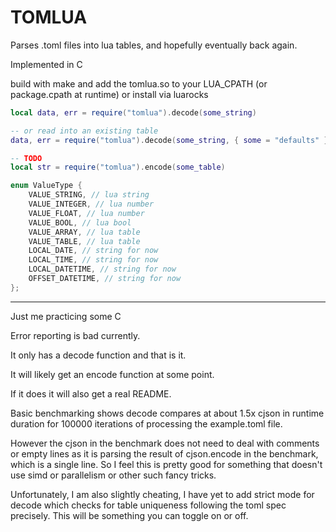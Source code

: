 # TOMLUA

Parses .toml files into lua tables, and hopefully eventually back again.

Implemented in C

build with make and add the tomlua.so to your LUA_CPATH (or package.cpath at runtime) or install via luarocks

```lua
local data, err = require("tomlua").decode(some_string)

-- or read into an existing table
data, err = require("tomlua").decode(some_string, { some = "defaults" })-- , false) for strict mode eventually

-- TODO
local str = require("tomlua").encode(some_table)
```

```c
enum ValueType {
    VALUE_STRING, // lua string
    VALUE_INTEGER, // lua number
    VALUE_FLOAT, // lua number
    VALUE_BOOL, // lua bool
    VALUE_ARRAY, // lua table
    VALUE_TABLE, // lua table
    LOCAL_DATE, // string for now
    LOCAL_TIME, // string for now
    LOCAL_DATETIME, // string for now
    OFFSET_DATETIME, // string for now
};
```

---

Just me practicing some C

Error reporting is bad currently.

It only has a decode function and that is it.

It will likely get an encode function at some point.

If it does it will also get a real README.

Basic benchmarking shows decode compares at about 1.5x cjson in runtime duration for 100000 iterations of processing the example.toml file.

However the cjson in the benchmark does not need to deal with comments or empty lines as it is parsing the result of cjson.encode in the benchmark, which is a single line.
So I feel this is pretty good for something that doesn't use simd or parallelism or other such fancy tricks.

Unfortunately, I am also slightly cheating, I have yet to add strict mode for decode which checks for table uniqueness following the toml spec precisely. This will be something you can toggle on or off.
